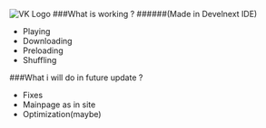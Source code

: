![VK Logo](https://i.imgur.com/apwoYSS.png "VK Logo")
###What is working ?
######(Made in Develnext IDE)
- Playing
- Downloading
- Preloading
- Shuffling

###What i will do in future update ?
- Fixes
- Mainpage as in site
- Optimization(maybe)
